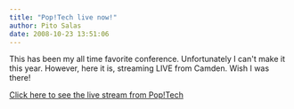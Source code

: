 ```yaml
---
title: "Pop!Tech live now!"
author: Pito Salas
date: 2008-10-23 13:51:06
---
```



This has been my all time favorite conference. Unfortunately I can't make it
this year. However, here it is, streaming LIVE from Camden. Wish I was there!

[Click here to see the live stream from
Pop!Tech](<http://www.poptech.org/live/>)


